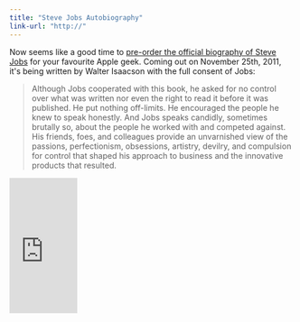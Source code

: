 ```yaml
---
title: "Steve Jobs Autobiography"
link-url: "http://"
---
```

<p>Now seems like a good time to <a href="http://www.amazon.ca/gp/product/1451648537/ref=as_li_ss_tl?ie=UTF8&tag=farawsoclos0a-20&linkCode=as2&camp=15121&creative=390961&creativeASIN=1451648537">pre-order the official biography of Steve Jobs</a> for your favourite Apple geek. Coming out on November 25th, 2011, it's being written by Walter Isaacson with the full consent of Jobs:</p>
<blockquote><p>Although Jobs cooperated with this book, he asked for no control over what was written nor even the right to read it before it was published. He put nothing off-limits. He encouraged the people he knew to speak honestly. And Jobs speaks candidly, sometimes brutally so, about the people he worked with and competed against. His friends, foes, and colleagues provide an unvarnished view of the passions, perfectionism, obsessions, artistry, devilry, and compulsion for control that shaped his approach to business and the innovative products that resulted.</p></blockquote>
<p><iframe src="http://rcm-ca.amazon.ca/e/cm?lt1=_blank&bc1=F2F2F2&IS2=1&nou=1&bg1=F2F2F2&fc1=555555&lc1=699CEA&t=farawsoclos0a-20&o=15&p=8&l=as4&m=amazon&f=ifr&ref=ss_til&asins=1451648537" style="width:120px;height:240px;" scrolling="no" marginwidth="0" marginheight="0" frameborder="0"></iframe></p>

